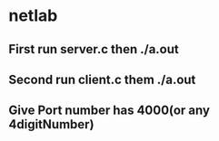 # netlab
## First run server.c then ./a.out
## Second run client.c them ./a.out
## Give Port number has 4000(or any 4digitNumber)
